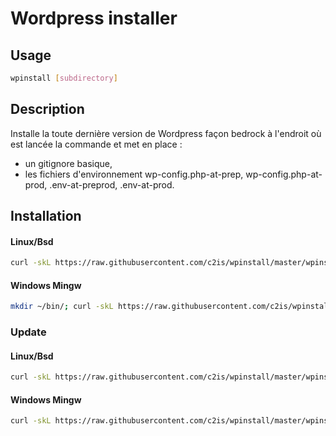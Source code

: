 # Wordpress installer

## Usage
```sh
wpinstall [subdirectory]
```

## Description
Installe la toute dernière version de Wordpress façon bedrock à l'endroit où est lancée la commande et met en place :

- un gitignore basique,
- les fichiers d'environnement wp-config.php-at-prep, wp-config.php-at-prod, .env-at-preprod, .env-at-prod.

## Installation

#### Linux/Bsd
```sh
curl -skL https://raw.githubusercontent.com/c2is/wpinstall/master/wpinstall.sh --output /usr/local/bin/wpinstall; chmod +x /usr/local/bin/wpinstall;
```

#### Windows Mingw
```sh
mkdir ~/bin/; curl -skL https://raw.githubusercontent.com/c2is/wpinstall/master/wpinstall.sh --output ~/bin/wpinstall; chmod +x ~/bin/wpinstall;
```

### Update

#### Linux/Bsd
```sh
curl -skL https://raw.githubusercontent.com/c2is/wpinstall/master/wpinstall.sh --output /usr/local/bin/wpinstall;
```

#### Windows Mingw
```sh
curl -skL https://raw.githubusercontent.com/c2is/wpinstall/master/wpinstall.sh --output ~/bin/wpinstall;
```